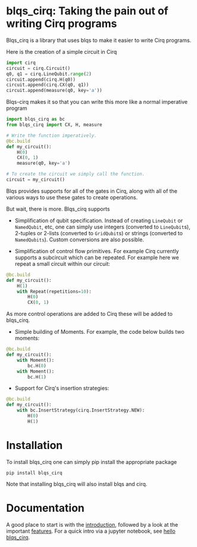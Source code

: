 # blqs_cirq: Taking the pain out of writing Cirq programs

Blqs_cirq is a library that uses blqs to make it easier to write Cirq programs.

Here is the creation of a simple circuit in Cirq
```python
import cirq
circuit = cirq.Circuit()
q0, q1 = cirq.LineQubit.range(2)
circuit.append(cirq.H(q0))
circuit.append(cirq.CX(q0, q1))
circuit.append(measure(q0, key='a'))
```
Blqs-cirq makes it so that you can write this more like a normal imperative
program
```python
import blqs_cirq as bc
from blqs_cirq import CX, H, measure

# Write the function imperatively.
@bc.build
def my_circuit():
    H(0)
    CX(0, 1)
    measure(q0, key='a')

# To create the circuit we simply call the function.
circuit = my_circuit()
```

Blqs provides supports for all of the gates in Cirq, along with all of the various ways to use
these gates to create operations.

But wait, there is more.  Blqs_cirq supports

* Simplification of qubit specification.  Instead of creating `LineQubit` or `NamedQubit`, etc,
one can simply use integers (converted to `LineQubit`s), 2-tuples or 2-lists (converted to
`GridQubit`s) or strings (converted to `NamedQubits`). Custom conversions are also possible.

* Simplification of control flow primitives. For example Cirq currently supports a subcircuit
which can be repeated. For example here we repeat a small circuit within our circuit:
```python
@bc.build
def my_circuit():
    H(1)
    with Repeat(repetitions=10):
        H(0)
        CX(0, 1)
```
As more control operations are added to Cirq these will be added to blqs_cirq.

* Simple building of Moments.  For example, the code below builds two moments:
```python
@bc.build
def my_circuit():
    with Moment():
        bc.H(0)
    with Moment():
        bc.H(1)
```

* Support for Cirq's insertion strategies:
```python
@bc.build
def my_circuit():
    with bc.InsertStrategy(cirq.InsertStrategy.NEW):
        H(0)
        H(1)
```

# Installation

To install blqs_cirq one can simply pip install the appropriate package
```
pip install blqs_cirq
```
Note that installing blqs_cirq will also install blqs and cirq.

# Documentation

A good place to start is with the [introduction](docs/intro.md), followed by a look
at the important [features](docs/features.md). For a quick intro via a jupyter notebook,
see [hello blqs_cirq](hello_blqs_cirq.ipynb).

